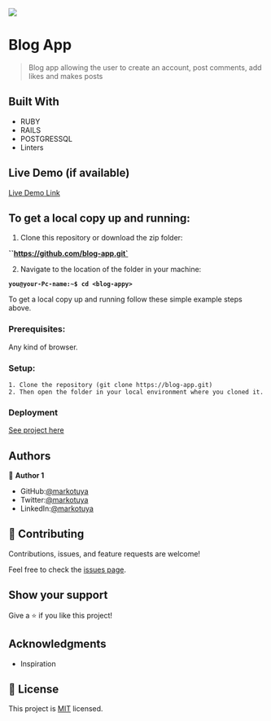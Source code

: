 ![](https://img.shields.io/badge/Microverse-blueviolet)

# Blog App
> Blog app allowing the user to create an account, post comments, add likes and makes posts 

## Built With

- RUBY
- RAILS
- POSTGRESSQL
- Linters

## Live Demo (if available)

[Live Demo Link](https://livedemo.com)
## To get a local copy up and running:

1. Clone this repository or download the zip folder:

**``https://github.com/blog-app.git`**

2. Navigate to the location of the folder in your machine:

**``you@your-Pc-name:~$ cd <blog-appy>``**

To get a local copy up and running follow these simple example steps above.


### Prerequisites: 
Any kind of browser. 

### Setup:
    1. Clone the repository (git clone https://blog-app.git)
    2. Then open the folder in your local environment where you cloned it.

### Deployment


[See project here]()

## Authors

👤 **Author 1**

   - GitHub:[@markotuya](https://github.com/markotuya0)
   - Twitter:[@markotuya](https://Twitter.com/mark_anthonny)
   - LinkedIn:[@markotuya](https://www.linkedin.com/in/mark-otuya)

## 🤝 Contributing

Contributions, issues, and feature requests are welcome!

Feel free to check the [issues page](https://github.com/markotuya0/blog-app/issues).

## Show your support

Give a ⭐️ if you like this project!

## Acknowledgments
- Inspiration

## 📝 License

This project is [MIT](./MIT.md) licensed.